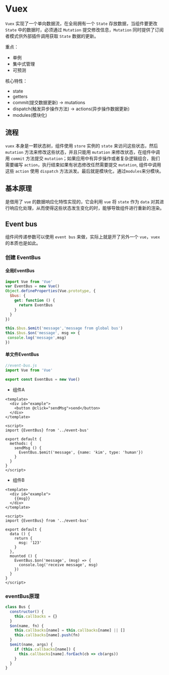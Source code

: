# Vuex

`Vuex` 实现了一个单向数据流，在全局拥有一个 `State` 存放数据，当组件要更改 `State` 中的数据时，必须通过 `Mutation` 提交修改信息，`Mutation` 同时提供了订阅者模式供外部插件调用获取 `State` 数据的更新。

重点：

- 单例
- 集中式管理
- 可预测

核心特性：

- state
- getters
- commit(提交数据更新) -> mutations
- dispatch(触发异步操作方法) -> actions(异步操作数据更新)
- modules(模块化)

## 流程

`vuex` 本身是一颗状态树，组件使用 `store` 实例的 `state` 来访问这些状态，然后 `mutation` 方法来修改这些状态，并且只能用 `mutation` 来修改状态，在组件中调用 `commit` 方法提交 `mutation`；如果应用中有异步操作或者复杂逻辑组合，我们需要编写 `action`，执行结束如果有状态修改任然需要提交 `mutation`, 组件中调用这些 `action` 使用 `dispatch` 方法派发。最后就是模块化，通过`modules`来分模块。

## 基本原理

是借用了 `vue` 的数据响应化特性实现的，它会利用 `vue` 将 `state` 作为 `data` 对其进行响应化处理，从而使得这些状态发生变化的时，能够导致组件进行重新的渲染。

## Event bus

组件间传递参数可以使用 `event bus` 来做，实际上就是开了另外一个 `vue`，`vuex` 的本质也是如此。

### 创建 EventBus

#### 全局EventBus

```js
import Vue from 'Vue'
var EventBus = new Vue()
Object.defineProperties(Vue.prototype, {
  $bus: {
    get: function () {
      return EventBus
    }
  }
})

this.$bus.$emit('message','message from global bus')
this.$bus.$on('message', msg => {
 console.log('message',msg)
})

```

#### 单文件EventBus

```js
//event-bus.js
import Vue from 'Vue'

export const EventBus = new Vue()
```

- 组件A

```vue
<template>
  <div id="example">
    <button @click="sendMsg">send</button>
  </div>
</template>

<script>
import {EventBus} from '../event-bus'

export default {
  methods: {
    sendMsg () {
      EventBus.$emit('message', {name: 'kim', type: 'human'})
    }
  }
}
</script>
```

- 组件B

```vue
<template>
  <div id="example">
    {{msg}}
  </div>
</template>

<script>
import {EventBus} from '../event-bus'

export default {
  data () {
    return {
      msg: '123'
    }
  },
  mounted () {
    EventBus.$on('message', (msg) => {
      console.log('receive message', msg)
    })
  }
}
</script>
```

### eventBus原理

```js
class Bus {
  constructor() {
    this.callbacks = {}
  }
  $on(name, fn) {
    this.callbacks[name] = this.callbacks[name] || []
    this.callbacks[name].push(fn)
  }
  $emit(name, args) {
    if (this.callbacks[name]) {
      this.callbacks[name].forEach(cb => cb(args))
    }
  }
}
```

<!-- ### vuex核心原理的实现

```js

``` -->
